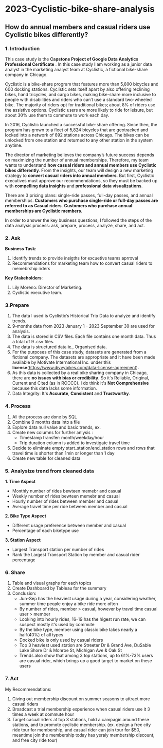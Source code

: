 # 2023-Cyclistic-bike-share-analysis
## How do annual members and casual riders use Cyclistic bikes differently?

### 1. Introduction 

This case study is the **Capstone Project of Google Data Analytics Professional Certificate** . In this case study I am working as a junior data analyst in the marketing analyst team at Cyclistic, a fictional bike-share company in Chicago.

Cyclistic is a bike-share program that features more than 5,800 bicycles and 600 docking stations. Cyclistic sets itself apart by also offering reclining bikes, hand tricycles, and cargo bikes, making bike-share more inclusive to people with disabilities and riders who can’t use a standard two-wheeled bike. The majority of riders opt for traditional bikes; about 8% of riders use the assistive options. Cyclistic users are more likely to ride for leisure, but about 30% use them to commute to work each day.

In 2016, Cyclistic launched a successful bike-share offering. Since then, the program has grown to a fleet of 5,824 bicycles that are geotracked and locked into a network of 692 stations across Chicago. The bikes can be unlocked from one station and returned to any other station in the system anytime.

The director of marketing believes the company’s future success depends on maximizing the number of annual memberships. Therefore, my team wants to understand **how casual riders and annual members use Cyclistic bikes differently**. From the insights, our team will design a new marketing strategy to **convert casual riders into annual members**. But first, Cyclistic executives must approve our recommendations, so they must be backed up with **compelling data insights** and **professional data visualizations**.

There are 3 pricing plans: single-ride passes, full-day passes, and annual memberships. **Customers who purchase single-ride or full-day passes are referred to as Casual riders**. **Customers who purchase annual memberships are Cyclistic members**.

In order to answer the key business questions, I followed the steps of the data analysis process: ask, prepare, process, analyze, share, and act.

### 2. Ask

**Business Task**: 
  1. Identify trends to provide insigths for excuetive teams aprroval
  2. Recommendations for marketing team how to convert casual riders to memebrship riders

**Key Stakeholders**:
  1. Lily Moreno: Director of Marketing.
  2. Cyclistic executive team.


### 3.Prepare

  1. The data I used is Cyclistic’s Historical Trip Data to analyze and identify trends.
  2. 9-months data from 2023 January 1 - 2023 September 30 are used for analysis.
  3. The data is stored in CSV files. Each file contains one month data. Thus a total of 9 .csv files.
  4. The data is structured data ie., Organised data.
  5. For the purposes of this case study, datasets are generated from a fictional company. The datasets are appropriate and it have been made available by Motivate International Inc. under this **license**(https://www.divvybikes.com/data-license-agreement).
  6. As this data is collected by a real bike sharing company in Chicago, there are **no issues with bias or credibility**. So it's Reliable, Original, Current and Cited (as in ROCCC). I do think it's  **Not Comprehensive** because this data lacks some information.
  7. Data Integrity: It's **Accurate**, **Consistent** and **Trustworthy**.

### 4. Process

  1. All the process are done by SQL
  2. Combine 9 months data into a file
  3. Explore data null value and basic trends, ex.
  4. Create new columns for further anlysis :
      * Timestamp transfer: month/weekday/hour
      * Trip duration column is added to investigate travel time
  5. Decide to eliminate empty start_station/end_station rows and rows that travel time is shorter than 1min or longer than  1 day
  6. Create new table for cleaned data

  
### 5. Analysize trend from cleaned data
     
**1. Time Aspect**

  * Monthly number of rides bewteen memebr and casual
  * Weekly number of rides bewteen memebr and casual
  * Hourly number of rides between member and casual
  * Average travel time per ride between member and casual
          
**2. Bike Type Aspect**

  * Different usage preference between member and casual
  * Percentage of each biketype use
     
**3. Station Aspect**
  * Largest Transport station per number of rides
  * Rank the Largest Transport Station by member and casual rider percentage

### 6. Share

  1. Table and visual graphs for each topics
  2. Create Dashboard by Tableau for the summary
  3. Conclusion:
     * Jun-Sep has the heaviest usage during a year, considering weather, summer time people enjoy a bike ride more often
     * By number of rides, member > casual, however by travel time casual user > member
     * Looking into hourly rides, 16-19 has the higest run rate, we can suspect mostly it's used by commute
     * By the bike type, member using classic bike takes nearly a half(40%) of all types
     * Docked bike is only used by casual riders
     * Top 3 heaviest used station are Streeter Dr & Grand Ave, DuSable Lake Shore Dr & Monroe St, Michigan Ave & Oak St
     * Trends also show that among 3 top stations, up to 61%-73% users are casual rider, which brings up a good target to market on these users

### 7. Act

  My Recommendations:
  1. Giving out membership discount on summer seasons to attract more casual riders
  2. Broadcast a trial membership experience when casual riders use it 3 times a week at commute hour
  3. Target casual riders at top 3 stations, hold a campagin around these stations, and to promote cyclistic membership.
        (ex. design a free city ride tour for membership, and casual rider can join tour for $50, meantime join the membership today has yeraly membership discount, and free city ride tour)
    
